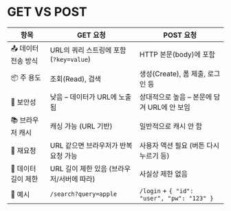 # GET VS POST

| 항목                | GET 요청                                  | POST 요청                                   |
|---------------------|-------------------------------------------|---------------------------------------------|
| 📤 데이터 전송 방식 | URL의 쿼리 스트링에 포함 (`?key=value`)   | HTTP 본문(body)에 포함                      |
| 📦 주 용도          | 조회(Read), 검색                          | 생성(Create), 폼 제출, 로그인 등            |
| 🔐 보안성           | 낮음 – 데이터가 URL에 노출됨              | 상대적으로 높음 – 본문에 담겨 URL에 안 보임 |
| 📚 브라우저 캐시    | 캐싱 가능 (URL 기반)                      | 일반적으로 캐시 안 함                       |
| 🔁 재요청           | URL 같으면 브라우저가 반복 요청 가능      | 사용자 액션 필요 (버튼 다시 누르기 등)      |
| 📏 데이터 길이 제한 | URL 길이 제한 있음 (브라우저/서버에 따라) | 사실상 제한 없음                            |
| 💬 예시             | `/search?query=apple`                     | `/login` + `{ "id": "user", "pw": "123" }`  |
